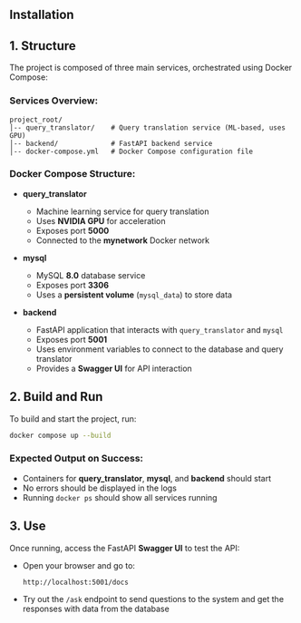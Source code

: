 ## Installation

## 1. Structure

The project is composed of three main services, orchestrated using Docker Compose:

### Services Overview:

```
project_root/
│-- query_translator/    # Query translation service (ML-based, uses GPU)
│-- backend/             # FastAPI backend service
│-- docker-compose.yml   # Docker Compose configuration file
```

### Docker Compose Structure:

- **query_translator**
  - Machine learning service for query translation
  - Uses **NVIDIA GPU** for acceleration
  - Exposes port **5000**
  - Connected to the **mynetwork** Docker network

- **mysql**
  - MySQL **8.0** database service
  - Exposes port **3306**
  - Uses a **persistent volume** (`mysql_data`) to store data

- **backend**
  - FastAPI application that interacts with `query_translator` and `mysql`
  - Exposes port **5001**
  - Uses environment variables to connect to the database and query translator
  - Provides a **Swagger UI** for API interaction

## 2. Build and Run

To build and start the project, run:

```sh
docker compose up --build
```

### Expected Output on Success:
- Containers for **query_translator**, **mysql**, and **backend** should start
- No errors should be displayed in the logs
- Running `docker ps` should show all services running

## 3. Use

Once running, access the FastAPI **Swagger UI** to test the API:

- Open your browser and go to:
  
  ```
  http://localhost:5001/docs
  ```

- Try out the `/ask` endpoint to send questions to the system and get the responses with data from the database


